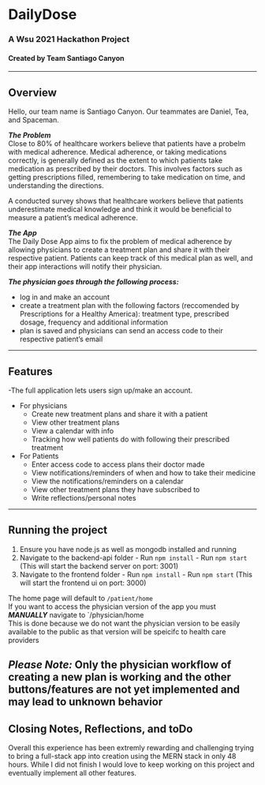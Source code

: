# DailyDose
### A Wsu 2021 Hackathon Project
#### Created by Team Santiago Canyon
---
## Overview 
Hello, our team name is Santiago Canyon. Our teammates are Daniel, Tea, and Spaceman.

***The Problem***\
Close to 80% of healthcare workers believe that patients have a probelm with medical adherence. Medical adherence, or taking medications correctly, is generally defined as the extent to which patients take medication as prescribed by their doctors. This involves factors such as getting prescriptions filled, remembering to take medication on time, and understanding the directions.

A conducted survey shows that healthcare workers believe that patients underestimate medical knowledge and think it would be beneficial to measure a patient’s medical adherence. 

***The App***\
The Daily Dose App aims to fix the problem of medical adherence by allowing physicians to create a treatment plan and share it with their respective patient. Patients can keep track of this medical plan as well, and their app interactions will notify their physician.

***The physician goes through the following process:***
- log in and make an account
- create a treatment plan with the following factors (reccomended by Prescriptions for a Healthy America):
treatment type, prescribed dosage, frequency and additional information 
- plan is saved and physicians can send an access code to their respective patient’s email
---
## Features

-The full application lets users sign up/make an account.
- For physicians 
  - Create new treatment plans and share it with a patient
  - View other treatment plans
  - View a calendar with info
  - Tracking how well patients do with following their prescribed treatment
- For Patients
  - Enter access code to access plans their doctor made
  - View notifications/reminders of when and how to take their medicine
  - View the notifications/reminders on a calendar
  - View other treatment plans they have subscribed to
  - Write reflections/personal notes 

---
## Running the project
  1. Ensure you have node.js as well as mongodb installed and running
  2. Navigate to the backend-api folder
    - Run `npm install`
    - Run `npm start` (This will start the backend server on port: 3001)
  3. Navigate to the frontend folder
    - Run `npm install`
    - Run `npm start` (This will start the frontend ui on port: 3000)
  
  The home page will default to `/patient/home`\
  If you want to access the physician version of the app you must ***MANUALLY*** navigate to `/physician/home\
  This is done because we do not want the physician version to be easily available to the public as that version will be speicifc to health care providers
  
  *Please Note:* Only the physician workflow of creating a new plan is working and the other buttons/features are not yet implemented and may lead to unknown behavior
 ---
 ## Closing Notes, Reflections, and toDo
 
 Overall this experience has been extremly rewarding and challenging trying to bring a full-stack app into creation using the MERN stack in only 48 hours. While I did not finish 
 I would love to keep working on this project and eventually implement all other features.
